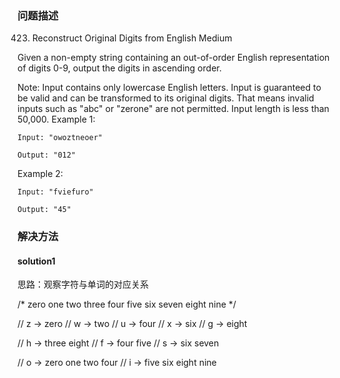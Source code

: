 
### 问题描述
423. Reconstruct Original Digits from English
Medium

Given a non-empty string containing an out-of-order English representation of digits 0-9, output the digits in ascending order.

Note:
Input contains only lowercase English letters.
Input is guaranteed to be valid and can be transformed to its original digits. That means invalid inputs such as "abc" or "zerone" are not permitted.
Input length is less than 50,000.
Example 1:

```text
Input: "owoztneoer"

Output: "012"
```

Example 2:

```text
Input: "fviefuro"

Output: "45"
```

### 解决方法
#### solution1
思路：观察字符与单词的对应关系

   /*
    zero
    one 
    two 
    three
    four
    five
    six
    seven
    eight
    nine
    */
    
//     z -> zero
//     w -> two
//     u -> four
//     x -> six
//     g -> eight

//     h -> three eight 
//     f -> four five
//     s -> six seven
    
//     o -> zero one two four
//     i -> five six eight nine 